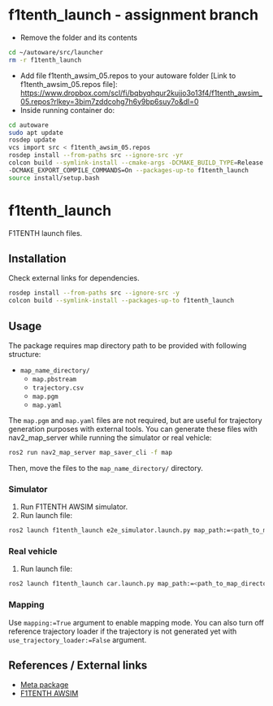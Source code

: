 # f1tenth_launch - assignment branch
- Remove the folder and its contents
```bash
cd ~/autoware/src/launcher
rm -r f1tenth_launch
```
- Add file f1tenth_awsim_05.repos to your autoware folder
[Link to f1tenth_awsim_05.repos file]: https://www.dropbox.com/scl/fi/bqbyqhqur2kujjo3o13f4/f1tenth_awsim_05.repos?rlkey=3bim7zddcohg7h6y9bp6suy7o&dl=0
- Inside running container do:
```bash
cd autoware
sudo apt update
rosdep update
vcs import src < f1tenth_awsim_05.repos
rosdep install --from-paths src --ignore-src -yr
colcon build --symlink-install --cmake-args -DCMAKE_BUILD_TYPE=Release \
-DCMAKE_EXPORT_COMPILE_COMMANDS=On --packages-up-to f1tenth_launch
source install/setup.bash
```
# f1tenth_launch
<!-- Required -->
<!-- Package description -->
F1TENTH launch files.

## Installation
<!-- Required -->
<!-- Things to consider:
    - How to build package? 
    - Are there any other 3rd party dependencies required? -->
Check external links for dependencies.

```bash
rosdep install --from-paths src --ignore-src -y
colcon build --symlink-install --packages-up-to f1tenth_launch
```

## Usage
<!-- Required -->
<!-- Things to consider:
    - Launching package. 
    - Exposed API (example service/action call. -->
The package requires map directory path to be provided with following structure:
- `map_name_directory/`
    - `map.pbstream`
    - `trajectory.csv`
    - `map.pgm`
    - `map.yaml`

The `map.pgm` and `map.yaml` files are not required, but are useful for trajectory generation purposes with external tools.
You can generate these files with nav2_map_server while running the simulator or real vehicle:
```bash
ros2 run nav2_map_server map_saver_cli -f map
```
Then, move the files to the `map_name_directory/` directory.

### Simulator

1. Run F1TENTH AWSIM simulator.
2. Run launch file:
```bash
ros2 launch f1tenth_launch e2e_simulator.launch.py map_path:=<path_to_map_directory>
```

### Real vehicle

1.  Run launch file:
```bash
ros2 launch f1tenth_launch car.launch.py map_path:=<path_to_map_directory> vehicle_model:=<vehicle_model> sensor_model:=<sensor_model>
```

### Mapping
Use `mapping:=True` argument to enable mapping mode. You can also turn off reference trajectory loader if the trajectory is not generated yet with `use_trajectory_loader:=False` argument.

## References / External links
<!-- Optional -->
* [Meta package](https://github.com/amadeuszsz/autoware/blob/f1tenth/)
* [F1TENTH AWSIM](https://github.com/amadeuszsz/AWSIM/releases)
